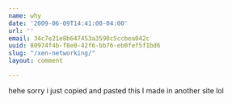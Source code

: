 ```yaml
---
name: why
date: '2009-06-09T14:41:00-04:00'
url: ''
email: 34c7e21e8b647453a3598c5ccbea042c
uuid: 80974f4b-f8e0-42f6-bb76-eb0fef5f1bd6
slug: "/xen-networking/"
layout: comment

---
```


hehe sorry i just copied and pasted this I made in another site lol
